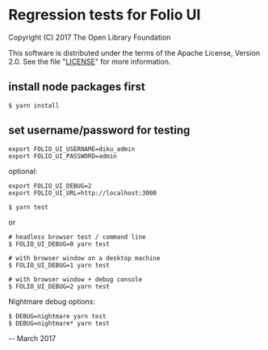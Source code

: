 # Regression tests for Folio UI

Copyright (C) 2017 The Open Library Foundation

This software is distributed under the terms of the Apache License,
Version 2.0. See the file "[LICENSE](LICENSE)" for more information.

## install node packages first

    $ yarn install

## set username/password for testing

    export FOLIO_UI_USERNAME=diku_admin 
    export FOLIO_UI_PASSWORD=admin

optional:

    export FOLIO_UI_DEBUG=2
    export FOLIO_UI_URL=http://localhost:3000

    $ yarn test

or

    # headless browser test / command line
    $ FOLIO_UI_DEBUG=0 yarn test
    
    # with browser window on a desktop machine
    $ FOLIO_UI_DEBUG=1 yarn test
    
    # with browser window + debug console
    $ FOLIO_UI_DEBUG=2 yarn test
    
Nightmare debug options:

    $ DEBUG=nightmare yarn test
    $ DEBUG=nightmare* yarn test
  
--
March 2017



